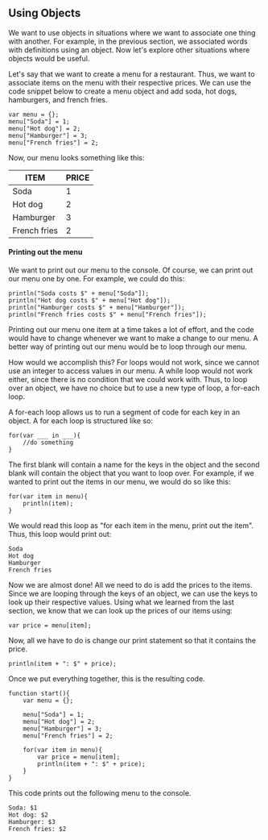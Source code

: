 ## Using Objects

We want to use objects in situations where we want to associate one thing with another. For example, in the previous section, we associated words with definitions using an object. Now let's explore other situations where objects would be useful.

Let's say that we want to create a menu for a restaurant. Thus, we want to associate items on the menu with their respective prices. We can use the code snippet below to create a menu object and add soda, hot dogs, hamburgers, and french fries.

```
var menu = {};
menu["Soda"] = 1;
menu["Hot dog"] = 2;
menu["Hamburger"] = 3;
menu["French fries"] = 2;
```

Now, our menu looks something like this:

|ITEM | PRICE|
|---|---|
|Soda | 1 |
|Hot dog | 2 |
|Hamburger | 3 |
|French fries | 2 |

#### Printing out the menu

We want to print out our menu to the console.  Of course, we can print out our menu one by one. For example, we could do this:
```
println("Soda costs $" + menu["Soda"]);
println("Hot dog costs $" + menu["Hot dog"]);
println("Hamburger costs $" + menu["Hamburger"]);
println("French fries costs $" + menu["French fries"]);
```
Printing out our menu one item at a time takes a lot of effort, and the code would have to change whenever we want to make a change to our menu. A better way of printing out our menu would be to loop through our menu. 

How would we accomplish this? For loops would not work, since we cannot use an integer to access values in our menu. A while loop would not work either, since there is no condition that we could work with. Thus, to loop over an object, we have no choice but to use a new type of loop, a for-each loop. 

A for-each loop allows us to run a segment of code for each key in an object. A for each loop is structured like so:
```
for(var ___ in ___){
    //do something
}
```
The first blank will contain a name for the keys in the object and the second blank will contain the object that you want to loop over. For example, if we wanted to print out the items in our menu, we would do so like this:
```
for(var item in menu){
    println(item);
}
```
We would read this loop as "for each item in the menu, print out the item". Thus, this loop would print out:
```
Soda
Hot dog
Hamburger
French fries
```
Now we are almost done! All we need to do is add the prices to the items. Since we are looping through the keys of an object, we can use the keys to look up their respective values. Using what we learned from the last section, we know that we can look up the prices of our items using:
```
var price = menu[item];
```
Now, all we have to do is change our print statement so that it contains the price.
```
println(item + ": $" + price);
```
Once we put everything together, this is the resulting code.
```
function start(){
	var menu = {};

    menu["Soda"] = 1;
    menu["Hot dog"] = 2;
    menu["Hamburger"] = 3;
    menu["French fries"] = 2;
	
	for(var item in menu){
		var price = menu[item];
		println(item + ": $" + price);
	}
}
```
This code prints out the following menu to the console.
```
Soda: $1
Hot dog: $2
Hamburger: $3
French fries: $2
```


